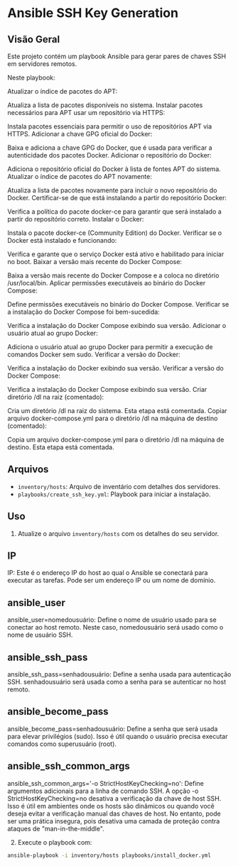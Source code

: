# Ansible SSH Key Generation

## Visão Geral
Este projeto contém um playbook Ansible para gerar pares de chaves SSH em servidores remotos.

Neste playbook:

Atualizar o índice de pacotes do APT:

Atualiza a lista de pacotes disponíveis no sistema.
Instalar pacotes necessários para APT usar um repositório via HTTPS:

Instala pacotes essenciais para permitir o uso de repositórios APT via HTTPS.
Adicionar a chave GPG oficial do Docker:

Baixa e adiciona a chave GPG do Docker, que é usada para verificar a autenticidade dos pacotes Docker.
Adicionar o repositório do Docker:

Adiciona o repositório oficial do Docker à lista de fontes APT do sistema.
Atualizar o índice de pacotes do APT novamente:

Atualiza a lista de pacotes novamente para incluir o novo repositório do Docker.
Certificar-se de que está instalando a partir do repositório Docker:

Verifica a política do pacote docker-ce para garantir que será instalado a partir do repositório correto.
Instalar o Docker:

Instala o pacote docker-ce (Community Edition) do Docker.
Verificar se o Docker está instalado e funcionando:

Verifica e garante que o serviço Docker está ativo e habilitado para iniciar no boot.
Baixar a versão mais recente do Docker Compose:

Baixa a versão mais recente do Docker Compose e a coloca no diretório /usr/local/bin.
Aplicar permissões executáveis ao binário do Docker Compose:

Define permissões executáveis no binário do Docker Compose.
Verificar se a instalação do Docker Compose foi bem-sucedida:

Verifica a instalação do Docker Compose exibindo sua versão.
Adicionar o usuário atual ao grupo Docker:

Adiciona o usuário atual ao grupo Docker para permitir a execução de comandos Docker sem sudo.
Verificar a versão do Docker:

Verifica a instalação do Docker exibindo sua versão.
Verificar a versão do Docker Compose:

Verifica a instalação do Docker Compose exibindo sua versão.
Criar diretório /dl na raiz (comentado):

Cria um diretório /dl na raiz do sistema. Esta etapa está comentada.
Copiar arquivo docker-compose.yml para o diretório /dl na máquina de destino (comentado):

Copia um arquivo docker-compose.yml para o diretório /dl na máquina de destino. Esta etapa está comentada.

## Arquivos
- `inventory/hosts`: Arquivo de inventário com detalhes dos servidores.
- `playbooks/create_ssh_key.yml`: Playbook para iniciar a instalação.


## Uso
1. Atualize o arquivo `inventory/hosts` com os detalhes do seu servidor.

## IP
IP: Este é o endereço IP do host ao qual o Ansible se conectará para executar as tarefas. Pode ser um endereço IP ou um nome de domínio.

## ansible_user

ansible_user=nomedousuário: Define o nome de usuário usado para se conectar ao host remoto. Neste caso, nomedousuário será usado como o nome de usuário SSH.

## ansible_ssh_pass

ansible_ssh_pass=senhadousuário: Define a senha usada para autenticação SSH. senhadousuário será usada como a senha para se autenticar no host remoto.

## ansible_become_pass

ansible_become_pass=senhadousuário: Define a senha que será usada para elevar privilégios (sudo). Isso é útil quando o usuário precisa executar comandos como superusuário (root).

## ansible_ssh_common_args

ansible_ssh_common_args='-o StrictHostKeyChecking=no': Define argumentos adicionais para a linha de comando SSH. A opção -o StrictHostKeyChecking=no desativa a verificação da chave de host SSH. Isso é útil em ambientes onde os hosts são dinâmicos ou quando você deseja evitar a verificação manual das chaves de host. No entanto, pode ser uma prática insegura, pois desativa uma camada de proteção contra ataques de "man-in-the-middle".


2. Execute o playbook com:

```sh
ansible-playbook -i inventory/hosts playbooks/install_docker.yml




